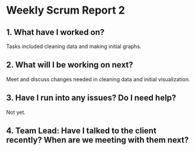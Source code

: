# Weekly Scrum Report 2

## 1. What have I worked on?
Tasks included cleaning data and making initial graphs.

## 2. What will I be working on next?
Meet and discuss changes needed in cleaning data and initial visualization.

## 3. Have I run into any issues? Do I need help?
Not yet.

## 4. Team Lead: Have I talked to the client recently? When are we meeting with them next?
